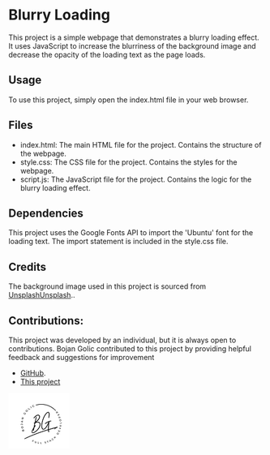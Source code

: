 # Blurry Loading 
This project is a simple webpage that demonstrates a blurry loading effect. It uses JavaScript to increase the blurriness of the background image and decrease the opacity of the loading text as the page loads.

## Usage
To use this project, simply open the index.html file in your web browser.

## Files
- index.html: 
The main HTML file for the project. Contains the structure of the webpage.
- style.css: 
The CSS file for the project. Contains the styles for the webpage.
- script.js: 
The JavaScript file for the project. Contains the logic for the blurry loading effect.


## Dependencies
This project uses the Google Fonts API to import the 'Ubuntu' font for the loading text. The import statement is included in the style.css file.

## Credits
The background image used in this project is sourced from  [UnsplashUnsplash](https://unsplash.com/)..

## Contributions:
This project was developed by an individual, but it is always open to contributions. Bojan Golic contributed to this project by providing helpful feedback and suggestions for improvement 
- [GitHub](https://github.com/bokigolic).
- [This project](https://github.com/bokigolic/fornt-end-practice/tree/develop/Blurry%20Loading)

![Logo](https://github.com/bokigolic/fornt-end-practice/blob/develop/Template/logo-bojan-small.png)